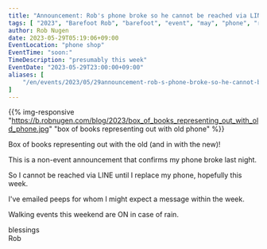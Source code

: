 ```yaml
---
title: "Announcement: Rob's phone broke so he cannot be reached via LINE"
tags: [ "2023", "Barefoot Rob", "barefoot", "event", "may", "phone", "replace" ]
author: Rob Nugen
date: 2023-05-29T05:19:06+09:00
EventLocation: "phone shop"
EventTime: "soon:"
TimeDescription: "presumably this week"
EventDate: "2023-05-29T23:00:00+09:00"
aliases: [
    "/en/events/2023/05/29announcement-rob-s-phone-broke-so-he-cannot-be-reached-via-line",
]
---
```


{{% img-responsive "https://b.robnugen.com/blog/2023/box_of_books_representing_out_with_old_phone.jpg" "box of books representing out with old phone" %}}

Box of books representing out with the old (and in with the new)!

This is a non-event announcement that confirms my phone broke last night.

So I cannot be reached via LINE until I replace my phone, hopefully this week.

I've emailed peeps for whom I might expect a message within the week.

Walking events this weekend are ON in case of rain.

blessings
<br>Rob
